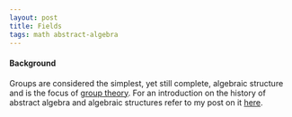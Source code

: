 ```yaml
---
layout: post
title: Fields
tags: math abstract-algebra
---
```

#### Background
Groups are considered the simplest, yet still complete, algebraic structure and is the focus of [group theory](https://en.wikipedia.org/wiki/Group_theory).
For an introduction on the history of abstract algebra and algebraic structures refer to my post on it [here](/2017/05/21/abstract-algebra).

#